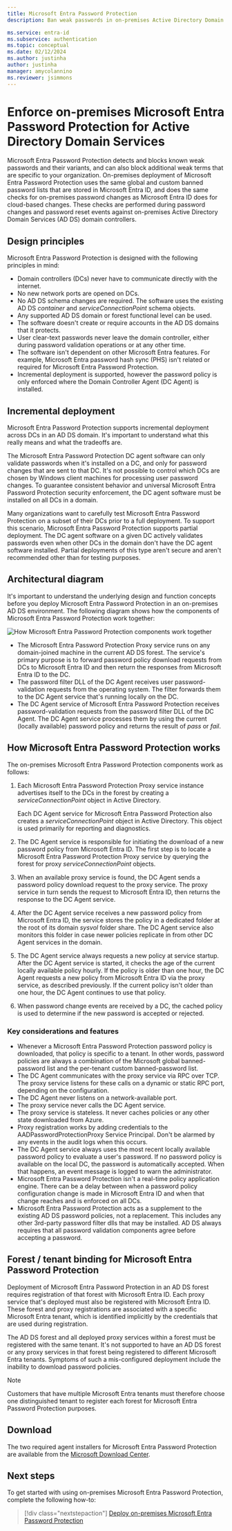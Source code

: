 ```yaml
---
title: Microsoft Entra Password Protection
description: Ban weak passwords in on-premises Active Directory Domain Services environments by using Microsoft Entra Password Protection

ms.service: entra-id
ms.subservice: authentication
ms.topic: conceptual
ms.date: 02/12/2024
ms.author: justinha
author: justinha
manager: amycolannino
ms.reviewer: jsimmons
---
```


# Enforce on-premises Microsoft Entra Password Protection for Active Directory Domain Services

Microsoft Entra Password Protection detects and blocks known weak passwords and their variants, and can also block additional weak terms that are specific to your organization. On-premises deployment of Microsoft Entra Password Protection uses the same global and custom banned password lists that are stored in Microsoft Entra ID, and does the same checks for on-premises password changes as Microsoft Entra ID does for cloud-based changes. These checks are performed during password changes and password reset events against on-premises Active Directory Domain Services (AD DS) domain controllers.

## Design principles

Microsoft Entra Password Protection is designed with the following principles in mind:

* Domain controllers (DCs) never have to communicate directly with the internet.
* No new network ports are opened on DCs.
* No AD DS schema changes are required. The software uses the existing AD DS *container* and *serviceConnectionPoint* schema objects.
* Any supported AD DS domain or forest functional level can be used.
* The software doesn't create or require accounts in the AD DS domains that it protects.
* User clear-text passwords never leave the domain controller, either during password validation operations or at any other time.
* The software isn't dependent on other Microsoft Entra features. For example, Microsoft Entra password hash sync (PHS) isn't related or required for Microsoft Entra Password Protection.
* Incremental deployment is supported, however the password policy is only enforced where the Domain Controller Agent (DC Agent) is installed.

## Incremental deployment

Microsoft Entra Password Protection supports incremental deployment across DCs in an AD DS domain. It's important to understand what this really means and what the tradeoffs are.

The Microsoft Entra Password Protection DC agent software can only validate passwords when it's installed on a DC, and only for password changes that are sent to that DC. It's not possible to control which DCs are chosen by Windows client machines for processing user password changes. To guarantee consistent behavior and universal Microsoft Entra Password Protection security enforcement, the DC agent software must be installed on all DCs in a domain.

Many organizations want to carefully test Microsoft Entra Password Protection on a subset of their DCs prior to a full deployment. To support this scenario, Microsoft Entra Password Protection supports partial deployment. The DC agent software on a given DC actively validates passwords even when other DCs in the domain don't have the DC agent software installed. Partial deployments of this type aren't secure and aren't recommended other than for testing purposes.

## Architectural diagram

It's important to understand the underlying design and function concepts before you deploy Microsoft Entra Password Protection in an on-premises AD DS environment. The following diagram shows how the components of Microsoft Entra Password Protection work together:

![How Microsoft Entra Password Protection components work together](./media/concept-password-ban-bad-on-premises/azure-ad-password-protection.png)

* The Microsoft Entra Password Protection Proxy service runs on any domain-joined machine in the current AD DS forest. The service's primary purpose is to forward password policy download requests from DCs to Microsoft Entra ID and then return the responses from Microsoft Entra ID to the DC.
* The password filter DLL of the DC Agent receives user password-validation requests from the operating system. The filter forwards them to the DC Agent service that's running locally on the DC.
* The DC Agent service of Microsoft Entra Password Protection receives password-validation requests from the password filter DLL of the DC Agent. The DC Agent service processes them by using the current (locally available) password policy and returns the result of *pass* or *fail*.

<a name='how-azure-ad-password-protection-works'></a>

## How Microsoft Entra Password Protection works

The on-premises Microsoft Entra Password Protection components work as follows:

1. Each Microsoft Entra Password Protection Proxy service instance advertises itself to the DCs in the forest by creating a *serviceConnectionPoint* object in Active Directory.

    Each DC Agent service for Microsoft Entra Password Protection also creates a *serviceConnectionPoint* object in Active Directory. This object is used primarily for reporting and diagnostics.

1. The DC Agent service is responsible for initiating the download of a new password policy from Microsoft Entra ID. The first step is to locate a Microsoft Entra Password Protection Proxy service by querying the forest for proxy *serviceConnectionPoint* objects.

1. When an available proxy service is found, the DC Agent sends a password policy download request to the proxy service. The proxy service in turn sends the request to Microsoft Entra ID, then returns the response to the DC Agent service.

1. After the DC Agent service receives a new password policy from Microsoft Entra ID, the service stores the policy in a dedicated folder at the root of its domain *sysvol* folder share. The DC Agent service also monitors this folder in case newer policies replicate in from other DC Agent services in the domain.

1. The DC Agent service always requests a new policy at service startup. After the DC Agent service is started, it checks the age of the current locally available policy hourly. If the policy is older than one hour, the DC Agent requests a new policy from Microsoft Entra ID via the proxy service, as described previously. If the current policy isn't older than one hour, the DC Agent continues to use that policy.

1. When password change events are received by a DC, the cached policy is used to determine if the new password is accepted or rejected.

### Key considerations and features

* Whenever a Microsoft Entra Password Protection password policy is downloaded, that policy is specific to a tenant. In other words, password policies are always a combination of the Microsoft global banned-password list and the per-tenant custom banned-password list.
* The DC Agent communicates with the proxy service via RPC over TCP. The proxy service listens for these calls on a dynamic or static RPC port, depending on the configuration.
* The DC Agent never listens on a network-available port.
* The proxy service never calls the DC Agent service.
* The proxy service is stateless. It never caches policies or any other state downloaded from Azure.
* Proxy registration works by adding credentials to the AADPasswordProtectionProxy Service Principal. Don't be alarmed by any events in the audit logs when this occurs.
* The DC Agent service always uses the most recent locally available password policy to evaluate a user's password. If no password policy is available on the local DC, the password is automatically accepted. When that happens, an event message is logged to warn the administrator.
* Microsoft Entra Password Protection isn't a real-time policy application engine. There can be a delay between when a password policy configuration change is made in Microsoft Entra ID and when that change reaches and is enforced on all DCs.
* Microsoft Entra Password Protection acts as a supplement to the existing AD DS password policies, not a replacement. This includes any other 3rd-party password filter dlls that may be installed. AD DS always requires that all password validation components agree before accepting a password.

<a name='forest--tenant-binding-for-azure-ad-password-protection'></a>

## Forest / tenant binding for Microsoft Entra Password Protection

Deployment of Microsoft Entra Password Protection in an AD DS forest requires registration of that forest with Microsoft Entra ID. Each proxy service that's deployed must also be registered with Microsoft Entra ID. These forest and proxy registrations are associated with a specific Microsoft Entra tenant, which is identified implicitly by the credentials that are used during registration.

The AD DS forest and all deployed proxy services within a forest must be registered with the same tenant. It's not supported to have an AD DS forest or any proxy services in that forest being registered to different Microsoft Entra tenants. Symptoms of such a mis-configured deployment include the inability to download password policies.

> [!NOTE]
> Customers that have multiple Microsoft Entra tenants must therefore choose one distinguished tenant to register each forest for Microsoft Entra Password Protection purposes.

## Download

The two required agent installers for Microsoft Entra Password Protection are available from the [Microsoft Download Center](https://www.microsoft.com/download/details.aspx?id=57071).

## Next steps

To get started with using on-premises Microsoft Entra Password Protection, complete the following how-to:

> [!div class="nextstepaction"]
> [Deploy on-premises Microsoft Entra Password Protection](howto-password-ban-bad-on-premises-deploy.md)
